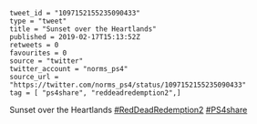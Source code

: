 ```
tweet_id = "1097152155235090433"
type = "tweet"
title = "Sunset over the Heartlands"
published = 2019-02-17T15:13:52Z
retweets = 0
favourites = 0
source = "twitter"
twitter_account = "norms_ps4"
source_url = "https://twitter.com/norms_ps4/status/1097152155235090433"
tag = [ "ps4share", "reddeadredemption2",]
```

Sunset over the Heartlands [#RedDeadRedemption2](/tags/reddeadredemption2/) [#PS4share](/tags/ps4share/)

<p class='image'><img src='http://mnf.m17s.net/2019/02/17/DzneEa6XgAADjor.jpg' alt=''></p>

